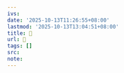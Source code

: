 ```yaml
---
ivs:
date: '2025-10-13T11:26:55+08:00'
lastmod: '2025-10-13T13:04:51+08:00'
title: 󰔐
url: 󰔐
tags: []
src:
note:
---
```

